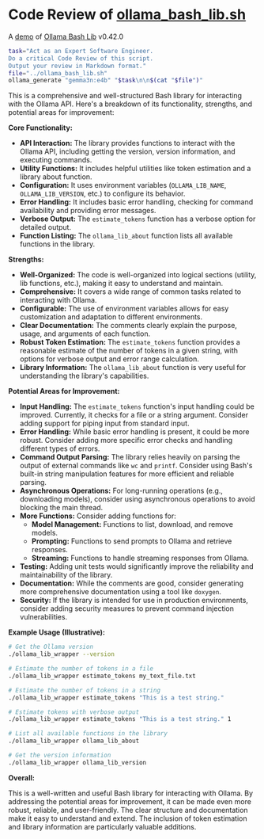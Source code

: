# Code Review of [ollama_bash_lib.sh](../ollama_bash_lib.sh)

A [demo](../README.md#demos) of [Ollama Bash Lib](https://github.com/attogram/ollama-bash-lib) v0.42.0


```bash
task="Act as an Expert Software Engineer.
Do a critical Code Review of this script.
Output your review in Markdown format."
file="../ollama_bash_lib.sh"
ollama_generate "gemma3n:e4b" "$task\n\n$(cat "$file")"
```
This is a comprehensive and well-structured Bash library for interacting with the Ollama API. Here's a breakdown of its functionality, strengths, and potential areas for improvement:

**Core Functionality:**

* **API Interaction:** The library provides functions to interact with the Ollama API, including getting the version, version information, and executing commands.
* **Utility Functions:**  It includes helpful utilities like token estimation and a library about function.
* **Configuration:**  It uses environment variables (`OLLAMA_LIB_NAME`, `OLLAMA_LIB_VERSION`, etc.) to configure its behavior.
* **Error Handling:**  It includes basic error handling, checking for command availability and providing error messages.
* **Verbose Output:** The `estimate_tokens` function has a verbose option for detailed output.
* **Function Listing:** The `ollama_lib_about` function lists all available functions in the library.

**Strengths:**

* **Well-Organized:** The code is well-organized into logical sections (utility, lib functions, etc.), making it easy to understand and maintain.
* **Comprehensive:** It covers a wide range of common tasks related to interacting with Ollama.
* **Configurable:** The use of environment variables allows for easy customization and adaptation to different environments.
* **Clear Documentation:**  The comments clearly explain the purpose, usage, and arguments of each function.
* **Robust Token Estimation:** The `estimate_tokens` function provides a reasonable estimate of the number of tokens in a given string, with options for verbose output and error range calculation.
* **Library Information:** The `ollama_lib_about` function is very useful for understanding the library's capabilities.

**Potential Areas for Improvement:**

* **Input Handling:** The `estimate_tokens` function's input handling could be improved. Currently, it checks for a file or a string argument.  Consider adding support for piping input from standard input.
* **Error Handling:** While basic error handling is present, it could be more robust.  Consider adding more specific error checks and handling different types of errors.
* **Command Output Parsing:**  The library relies heavily on parsing the output of external commands like `wc` and `printf`.  Consider using Bash's built-in string manipulation features for more efficient and reliable parsing.
* **Asynchronous Operations:**  For long-running operations (e.g., downloading models), consider using asynchronous operations to avoid blocking the main thread.
* **More Functions:**  Consider adding functions for:
    * **Model Management:**  Functions to list, download, and remove models.
    * **Prompting:** Functions to send prompts to Ollama and retrieve responses.
    * **Streaming:** Functions to handle streaming responses from Ollama.
* **Testing:**  Adding unit tests would significantly improve the reliability and maintainability of the library.
* **Documentation:** While the comments are good, consider generating more comprehensive documentation using a tool like `doxygen`.
* **Security:** If the library is intended for use in production environments, consider adding security measures to prevent command injection vulnerabilities.

**Example Usage (Illustrative):**

```bash
# Get the Ollama version
./ollama_lib_wrapper --version

# Estimate the number of tokens in a file
./ollama_lib_wrapper estimate_tokens my_text_file.txt

# Estimate the number of tokens in a string
./ollama_lib_wrapper estimate_tokens "This is a test string."

# Estimate tokens with verbose output
./ollama_lib_wrapper estimate_tokens "This is a test string." 1

# List all available functions in the library
./ollama_lib_wrapper ollama_lib_about

# Get the version information
./ollama_lib_wrapper ollama_lib_version
```

**Overall:**

This is a well-written and useful Bash library for interacting with Ollama.  By addressing the potential areas for improvement, it can be made even more robust, reliable, and user-friendly.  The clear structure and documentation make it easy to understand and extend.  The inclusion of token estimation and library information are particularly valuable additions.
